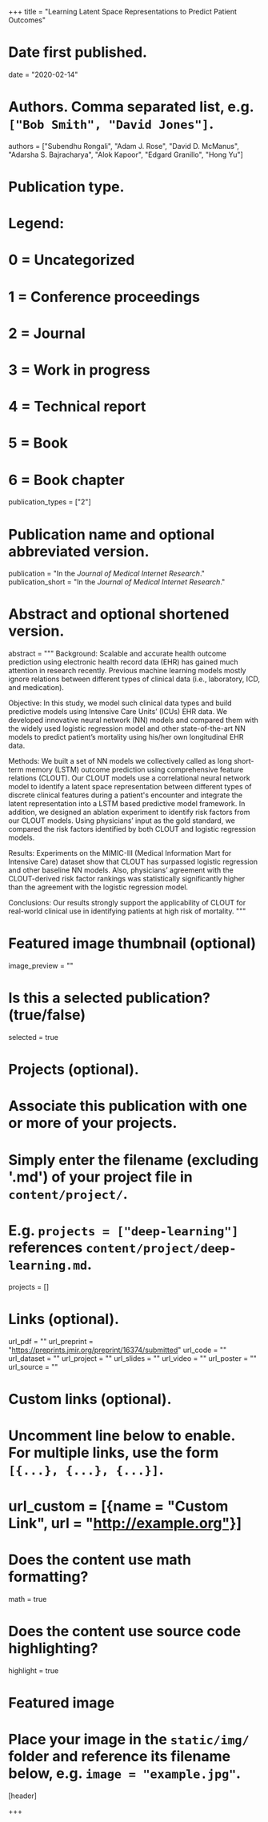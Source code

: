 +++
title = "Learning Latent Space Representations to Predict Patient Outcomes"

# Date first published.
date = "2020-02-14"

# Authors. Comma separated list, e.g. `["Bob Smith", "David Jones"]`.
authors = ["Subendhu Rongali", "Adam J. Rose", "David D. McManus", "Adarsha S. Bajracharya", "Alok Kapoor", "Edgard Granillo", "Hong Yu"]

# Publication type.
# Legend:
# 0 = Uncategorized
# 1 = Conference proceedings
# 2 = Journal
# 3 = Work in progress
# 4 = Technical report
# 5 = Book
# 6 = Book chapter
publication_types = ["2"]

# Publication name and optional abbreviated version.
publication = "In the *Journal of Medical Internet Research*."
publication_short = "In the *Journal of Medical Internet Research*."

# Abstract and optional shortened version.
abstract = """
Background: Scalable and accurate health outcome prediction using electronic health record data (EHR) has gained much attention in research recently. Previous machine learning models mostly ignore relations between different types of clinical data (i.e., laboratory, ICD, and medication).

Objective: In this study, we model such clinical data types and build predictive models using Intensive Care Units’ (ICUs) EHR data. We developed innovative neural network (NN) models and compared them with the widely used logistic regression model and other state-of-the-art NN models to predict patient’s mortality using his/her own longitudinal EHR data.

Methods: We built a set of NN models we collectively called as long short-term memory (LSTM) outcome prediction using comprehensive feature relations (CLOUT). Our CLOUT models use a correlational neural network model to identify a latent space representation between different types of discrete clinical features during a patient's encounter and integrate the latent representation into a LSTM based predictive model framework. In addition, we designed an ablation experiment to identify risk factors from our CLOUT models. Using physicians’ input as the gold standard, we compared the risk factors identified by both CLOUT and logistic regression models.

Results: Experiments on the MIMIC-III (Medical Information Mart for Intensive Care) dataset show that CLOUT has surpassed logistic regression and other baseline NN models. Also, physicians’ agreement with the CLOUT-derived risk factor rankings was statistically significantly higher than the agreement with the logistic regression model.

Conclusions: Our results strongly support the applicability of CLOUT for real-world clinical use in identifying patients at high risk of mortality.
"""

# Featured image thumbnail (optional)
image_preview = ""

# Is this a selected publication? (true/false)
selected = true

# Projects (optional).
#   Associate this publication with one or more of your projects.
#   Simply enter the filename (excluding '.md') of your project file in `content/project/`.
#   E.g. `projects = ["deep-learning"]` references `content/project/deep-learning.md`.
projects = []

# Links (optional).
url_pdf = ""
url_preprint = "https://preprints.jmir.org/preprint/16374/submitted"
url_code = ""
url_dataset = ""
url_project = ""
url_slides = ""
url_video = ""
url_poster = ""
url_source = ""

# Custom links (optional).
#   Uncomment line below to enable. For multiple links, use the form `[{...}, {...}, {...}]`.
# url_custom = [{name = "Custom Link", url = "http://example.org"}]

# Does the content use math formatting?
math = true

# Does the content use source code highlighting?
highlight = true

# Featured image
# Place your image in the `static/img/` folder and reference its filename below, e.g. `image = "example.jpg"`.
[header]

+++
